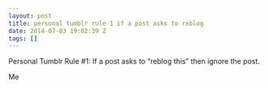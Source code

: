 ```yaml
---
layout: post
title: personal tumblr rule 1 if a post asks to reblog
date: 2014-07-03 19:02:39 Z
tags: []
---
```

Personal Tumblr Rule #1: If a post asks to “reblog this” then ignore the post.

Me

